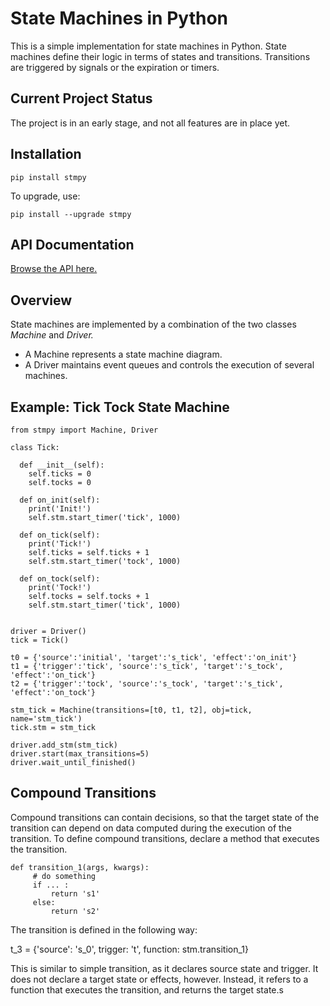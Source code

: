 ---
---

# State Machines in Python

This is a simple implementation for state machines in Python.
State machines define their logic in terms of states and transitions.
Transitions are triggered by signals or the expiration or timers.


## Current Project Status

The project is in an early stage, and not all features are in place yet.


## Installation

    pip install stmpy

To upgrade, use:

    pip install --upgrade stmpy


## API Documentation

[Browse the API here.](./stmpy/index.html)


## Overview

State machines are implemented by a combination of the two classes *Machine* and *Driver.*

* A Machine represents a state machine diagram.
* A Driver maintains event queues and controls the execution of several machines.


## Example: Tick Tock State Machine

    from stmpy import Machine, Driver

    class Tick:

      def __init__(self):
        self.ticks = 0
        self.tocks = 0

      def on_init(self):
        print('Init!')
        self.stm.start_timer('tick', 1000)

      def on_tick(self):
        print('Tick!')
        self.ticks = self.ticks + 1
        self.stm.start_timer('tock', 1000)

      def on_tock(self):
        print('Tock!')
        self.tocks = self.tocks + 1
        self.stm.start_timer('tick', 1000)


    driver = Driver()
    tick = Tick()

    t0 = {'source':'initial', 'target':'s_tick', 'effect':'on_init'}
    t1 = {'trigger':'tick', 'source':'s_tick', 'target':'s_tock', 'effect':'on_tick'}
    t2 = {'trigger':'tock', 'source':'s_tock', 'target':'s_tick', 'effect':'on_tock'}

    stm_tick = Machine(transitions=[t0, t1, t2], obj=tick, name='stm_tick')
    tick.stm = stm_tick

    driver.add_stm(stm_tick)
    driver.start(max_transitions=5)
    driver.wait_until_finished()


## Compound Transitions

Compound transitions can contain decisions, so that the target state of the
transition can depend on data computed during the execution of the transition.
To define compound transitions, declare a method that executes the transition.


    def transition_1(args, kwargs):
         # do something
         if ... :           
             return 's1'
         else:
             return 's2'

The transition is defined in the following way:

t_3 = {'source': 's_0', trigger: 't', function: stm.transition_1}

This is similar to simple transition, as it declares source state and trigger.
It does not declare a target state or effects, however. Instead, it refers to a
function that executes the transition, and returns the target state.s
